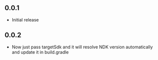 ## 0.0.1

- Initial release

## 0.0.2

- Now just pass targetSdk and it will resolve NDK version automatically and update it in build.gradle
